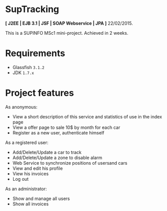 # SupTracking

**[ J2EE | EJB 3.1 | JSF | SOAP Webservice | JPA ]** 22/02/2015.

This is a SUPINFO MSc1 mini-project.
Achieved in 2 weeks.

# Requirements

* Glassfish `3.1.2`
* JDK `1.7.x`

# Project features

As anonymous:

* View a short description of this service and statistics of use in the index page
* View a offer page to sale 10$ by month for each car
* Register as a new user, authenticate himself

As a registered user:

* Add/Delete/Update a car to track
* Add/Delete/Update a zone to disable alarm
* Web Service to synchronize positions of usersand cars
* View and edit his profile
* View his invoices
* Log out

As an administrator:

* Show and manage all users
* Show all invoices